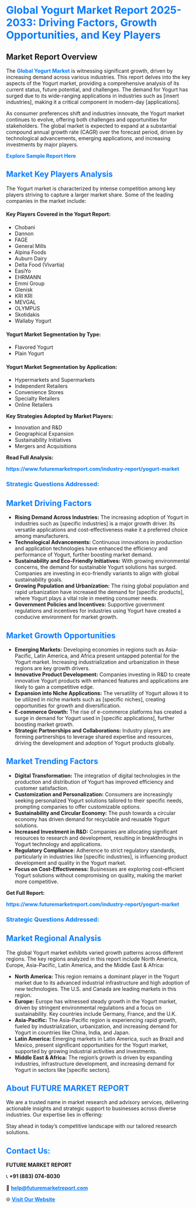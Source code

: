 <h1 style="color: #007BFF;">Global Yogurt Market Report 2025-2033: Driving Factors, Growth Opportunities, and Key Players</h1>

<section id="overview">
<h2>Market Report Overview</h2>
<p>The <a href="https://www.futuremarketreport.com/industry-report/yogurt-market" style="color: #007BFF; text-decoration: none;"><strong>Global Yogurt Market</strong></a> is witnessing significant growth, driven by increasing demand across various industries. This report delves into the key aspects of the Yogurt market, providing a comprehensive analysis of its current status, future potential, and challenges. The demand for Yogurt has surged due to its wide-ranging applications in industries such as [insert industries], making it a critical component in modern-day [applications].</p>
<p>As consumer preferences shift and industries innovate, the Yogurt market continues to evolve, offering both challenges and opportunities for stakeholders. The global market is expected to expand at a substantial compound annual growth rate (CAGR) over the forecast period, driven by technological advancements, emerging applications, and increasing investments by major players.</p>
</section>

<section id="overview">
<p><a href="https://www.futuremarketreport.com/request-sample/reportId=97588" style="color: #007BFF; text-decoration: none;"><strong>Explore Sample Report Here</strong></a></p>
</section>

<section id="key-players">
<h2 style="color: #007BFF;">Market Key Players Analysis</h2>
<p>The Yogurt market is characterized by intense competition among key players striving to capture a larger market share. Some of the leading companies in the market include:</p>
<h4>Key Players Covered in the Yogurt Report:</h4>
<ul><li>Chobani</li><li>Dannon</li><li>FAGE</li><li>General Mills</li><li>Alpina Foods</li><li>Auburn Dairy</li><li>Delta Food (Vivartia)</li><li>EasiYo</li><li>EHRMANN</li><li>Emmi Group</li><li>Glenisk</li><li>KRI KRI</li><li>MEVGAL</li><li>OLYMPUS</li><li>Skotidakis</li><li>Wallaby Yogurt</li></ul>
<h4>Yogurt Market Segmentation by Type:</h4>
<ul><li>Flavored Yogurt</li><li>Plain Yogurt</li></ul>

<h4>Yogurt Market Segmentation by Application:</h4>
<ul><li>Hypermarkets and Supermarkets</li><li>Independent Retailers</li><li>Convenience Stores</li><li>Specialty Retailers</li><li>Online Retailers</li></ul>
<p><strong>Key Strategies Adopted by Market Players:</strong></p>
<ul>
<li>Innovation and R&D</li>
<li>Geographical Expansion</li>
<li>Sustainability Initiatives</li>
<li>Mergers and Acquisitions</li>
</ul>
</section>

<section>
<p><strong>Read Full Analysis: </strong></p><a href="https://www.futuremarketreport.com/industry-report/yogurt-market" style="color: #007BFF; text-decoration: none;"><strong>https://www.futuremarketreport.com/industry-report/yogurt-market</strong></a>
<h3 style="color: #007BFF;">Strategic Questions Addressed:</h3>
</section>

<section id="driving-factors">
<h2 style="color: #007BFF;">Market Driving Factors</h2>
<ul>
<li><strong>Rising Demand Across Industries:</strong> The increasing adoption of Yogurt in industries such as [specific industries] is a major growth driver. Its versatile applications and cost-effectiveness make it a preferred choice among manufacturers.</li>
<li><strong>Technological Advancements:</strong> Continuous innovations in production and application technologies have enhanced the efficiency and performance of Yogurt, further boosting market demand.</li>
<li><strong>Sustainability and Eco-Friendly Initiatives:</strong> With growing environmental concerns, the demand for sustainable Yogurt solutions has surged. Companies are investing in eco-friendly variants to align with global sustainability goals.</li>
<li><strong>Growing Population and Urbanization:</strong> The rising global population and rapid urbanization have increased the demand for [specific products], where Yogurt plays a vital role in meeting consumer needs.</li>
<li><strong>Government Policies and Incentives:</strong> Supportive government regulations and incentives for industries using Yogurt have created a conducive environment for market growth.</li>
</ul>
</section>

<section id="growth-opportunities">
<h2 style="color: #007BFF;">Market Growth Opportunities</h2>
<ul>
<li><strong>Emerging Markets:</strong> Developing economies in regions such as Asia-Pacific, Latin America, and Africa present untapped potential for the Yogurt market. Increasing industrialization and urbanization in these regions are key growth drivers.</li>
<li><strong>Innovative Product Development:</strong> Companies investing in R&D to create innovative Yogurt products with enhanced features and applications are likely to gain a competitive edge.</li>
<li><strong>Expansion into Niche Applications:</strong> The versatility of Yogurt allows it to be utilized in niche markets such as [specific niches], creating opportunities for growth and diversification.</li>
<li><strong>E-commerce Growth:</strong> The rise of e-commerce platforms has created a surge in demand for Yogurt used in [specific applications], further boosting market growth.</li>
<li><strong>Strategic Partnerships and Collaborations:</strong> Industry players are forming partnerships to leverage shared expertise and resources, driving the development and adoption of Yogurt products globally.</li>
</ul>
</section>

<section id="trending-factors">
<h2 style="color: #007BFF;">Market Trending Factors</h2>
<ul>
<li><strong>Digital Transformation:</strong> The integration of digital technologies in the production and distribution of Yogurt has improved efficiency and customer satisfaction.</li>
<li><strong>Customization and Personalization:</strong> Consumers are increasingly seeking personalized Yogurt solutions tailored to their specific needs, prompting companies to offer customizable options.</li>
<li><strong>Sustainability and Circular Economy:</strong> The push towards a circular economy has driven demand for recyclable and reusable Yogurt solutions.</li>
<li><strong>Increased Investment in R&D:</strong> Companies are allocating significant resources to research and development, resulting in breakthroughs in Yogurt technology and applications.</li>
<li><strong>Regulatory Compliance:</strong> Adherence to strict regulatory standards, particularly in industries like [specific industries], is influencing product development and quality in the Yogurt market.</li>
<li><strong>Focus on Cost-Effectiveness:</strong> Businesses are exploring cost-efficient Yogurt solutions without compromising on quality, making the market more competitive.</li>
</ul>
</section>

<section>
<p><strong>Get Full Report: </strong></p><a href="https://www.futuremarketreport.com/industry-report/yogurt-market" style="color: #007BFF; text-decoration: none;"><strong>https://www.futuremarketreport.com/industry-report/yogurt-market</strong></a>
<h3 style="color: #007BFF;">Strategic Questions Addressed:</h3>
</section>


<section id="regional-analysis">
<h2 style="color: #007BFF;">Market Regional Analysis</h2>
<p>The global Yogurt market exhibits varied growth patterns across different regions. The key regions analyzed in this report include North America, Europe, Asia-Pacific, Latin America, and the Middle East & Africa:</p>
<ul>
<li><strong>North America:</strong> This region remains a dominant player in the Yogurt market due to its advanced industrial infrastructure and high adoption of new technologies. The U.S. and Canada are leading markets in this region.</li>
<li><strong>Europe:</strong> Europe has witnessed steady growth in the Yogurt market, driven by stringent environmental regulations and a focus on sustainability. Key countries include Germany, France, and the U.K.</li>
<li><strong>Asia-Pacific:</strong> The Asia-Pacific region is experiencing rapid growth, fueled by industrialization, urbanization, and increasing demand for Yogurt in countries like China, India, and Japan.</li>
<li><strong>Latin America:</strong> Emerging markets in Latin America, such as Brazil and Mexico, present significant opportunities for the Yogurt market, supported by growing industrial activities and investments.</li>
<li><strong>Middle East & Africa:</strong> The region’s growth is driven by expanding industries, infrastructure development, and increasing demand for Yogurt in sectors like [specific sectors].</li>
</ul>
</section>

<footer>
<h2 style="color: #007BFF;">About FUTURE MARKET REPORT</h2>
<p>We are a trusted name in market research and advisory services, delivering actionable insights and strategic support to businesses across diverse industries. Our expertise lies in offering:</p>

<p>Stay ahead in today’s competitive landscape with our tailored research solutions.</p>

<h2 style="color: #007BFF;">Contact Us:</h2>
<p><strong>FUTURE MARKET REPORT</strong></p>
<p>📞 <strong>+91 (883) 074-8030</strong></p>
<p>📧 <strong><a href="mailto:help@futuremarketreport.com" style="color: #007BFF;">help@futuremarketreport.com</a></strong></p>
<p>🌐 <strong><a href="https://www.futuremarketreport.com/" style="color: #007BFF;">Visit Our Website</a></strong></p>
</footer>